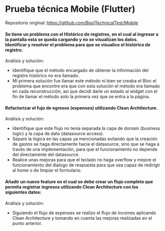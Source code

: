 
# Prueba técnica Mobile (Flutter)
Repositorio original: https://github.com/BsolTechnicalTest/Mobile


#### Se tiene un problema con el Histórico de registros, en el cual al ingresar a la pantalla esta se queda cargando y no se visualizan los datos. Identificar y resolver el problema para que se visualice el histórico de registro. 

Análisis y solución: 
- Identifique que el método encargado de obtener la información del registro histórico no era llamado.
- Mi primera solución fue llamar este método ni bien se creaba el Bloc el problema que encontre era que con esta solución el método era llamado en cada reconstrucción, asi que decidi darle un estado al widget con el fin de llamar el método solo la primera vez que se entra a la página. 

#### Refactorizar el fujo de egresos (expenses) utilizando Clean Architecture.

Análisis y solución: 
- Identifique que este flujo no tenia separada la capa de domain (business logic) y la capa de data (datasource access).
- Separe la lógica en las capas ya mencionadas evitando que la creación de gastos se haga directamente hacia el datasource, sino que se haga a través de una implementación, para que el funcionamiento no dependa del directamente del datasource.
- Realice unas mejoras para que el teclado no haga overflow y mejore el funcionamiento del dialogo de respuesta para que sea capaz de redirigir al home o de limpiar el formulario. 

#### Añadir un nuevo feature en el cual se debe crear un flujo completo que permita registrar ingresos utilizando Clean Architecture con los siguientes datos: 

Análisis y solución: 
- Siguiendo el flujo de expenses se realizo el flujo de incomes aplicando Clean Architecture y tomando en cuenta las mejoras realizadas en el punto anterior.

